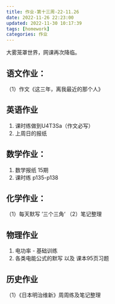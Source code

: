 ```yaml
---
title: 作业-第十三周-22-11.26
date: 2022-11-26 22:23:00
updated: 2022-11-30 10:17:39
tags: [homework]
categories: 作业
---
```


大雾笼罩世界，网课再次降临。
<!--more-->

## 语文作业：

（1）作文《这三年，离我最近的那个人》

## 英语作业

1. 课时练做到U4T3Sa（作文必写）
2. 上周日的报纸


## 数学作业：

1. 数学报纸 15期
2. 课时练 p135-p138

## 化学作业：

（1）每天默写 ’三个三角‘
（2）笔记整理

## 物理作业

1. 电功率 - 基础训练
2. 各类电能公式的默写 以及 课本95页习题

## 历史作业

（1）《日本明治维新》周周练及笔记整理
